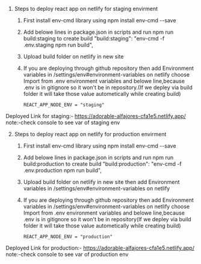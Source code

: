 1. Steps to deploy react app on netlify for staging envirment

    1) First install env-cmd library using 
            npm install env-cmd --save 
    2) Add belowe lines in package.json in scripts and run npm run build:staging to create build
            "build:staging": "env-cmd -f .env.staging npm run build",
    3) Upload build folder on netlify in new site 
    4) If you are deploying through github repository then add Environment variables in /settings/env#environment-variables on netlify choose Import from          .env environment variables and belowe line,because .env is in gitignore so it won't be in repository.(If we depley via build folder it will take            those value autometically while creating build)
           
           REACT_APP_NODE_ENV = "staging"



Deployed Link for staging:- https://adorable-alfajores-cfa1e5.netlify.app/  
note:-check console to see var of staging env



2. Steps to deploy react app on netlify for production envirment

    1) First install env-cmd library using 
            npm install env-cmd --save 
    2) Add belowe lines in package.json in scripts and run npm run build:production to create build
            "build:production": "env-cmd -f .env.production npm run build",
    3) Upload build folder on netlify in new site then add Environment variables in /settings/env#environment-variables on netlify
    4) If you are deploying through github repository then add Environment variables in /settings/env#environment-variables on netlify choose Import from          .env environment variables and belowe line,because .env is in gitignore so it won't be in repository(If we depley via build folder it will take            those value autometically while creating build)
           
           REACT_APP_NODE_ENV = "production"



Deployed Link for production:- https://adorable-alfajores-cfa1e5.netlify.app/  
note:-check console to see var of production env



